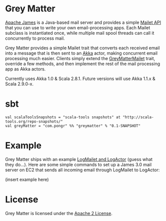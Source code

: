 # Grey Matter

[Apache James](http://james.apache.org) is a Java-based mail server and provides a simple [Mailet API](http://james.apache.org/mailet/index.html) that you can use to write your own email-processing apps. Each Mailet subclass is instantiated once, while multiple mail spool threads can call it concurrently to process mail.

Grey Matter provides a simple Mailet trait that converts each received email into a message that is then sent to an [Akka](http://akka.io) actor, making concurrent email processing much easier. Clients simply extend the [GreyMatterMailet](https://github.com/pongr/greymatter/blob/master/src/main/scala/GreyMatterMailet.scala) trait, override a few methods, and then implement the rest of the mail processing app as Akka actors.

Currently uses Akka 1.0 & Scala 2.8.1.  Future versions will use Akka 1.1.x & Scala 2.9.0-x.

# sbt

```
val scalaToolsSnapshots = "scala-tools snapshots" at "http://scala-tools.org/repo-snapshots/"
val greyMatter = "com.pongr" %% "greymatter" % "0.1-SNAPSHOT"
```

# Example

Grey Matter ships with an example [LogMailet and LogActor](https://github.com/pongr/greymatter/blob/master/src/main/scala/LogMailet.scala) (guess what they do...). Here are some simple commands to set up a James 3.0 mail server on EC2 that sends all incoming email through LogMailet to LogActor:

(insert example here)

# License

Grey Matter is licensed under the [Apache 2 License](http://www.apache.org/licenses/LICENSE-2.0.txt).

